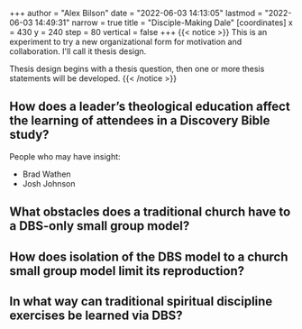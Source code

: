 +++
author = "Alex Bilson"
date = "2022-06-03 14:13:05"
lastmod = "2022-06-03 14:49:31"
narrow = true
title = "Disciple-Making Dale"
[coordinates]
    x = 430
    y = 240
    step = 80
    vertical = false
+++
{{< notice >}}
This is an experiment to try a new organizational form for motivation and collaboration. I'll call it thesis design.

Thesis design begins with a thesis question, then one or more thesis statements will be developed.
{{< /notice >}}

## How does a leader’s theological education affect the learning of attendees in a Discovery Bible study?

People who may have insight:

- Brad Wathen
- Josh Johnson

## What obstacles does a traditional church have to a DBS-only small group model?

## How does isolation of the DBS model to a church small group model limit its reproduction?

## In what way can traditional spiritual discipline exercises be learned via DBS?

